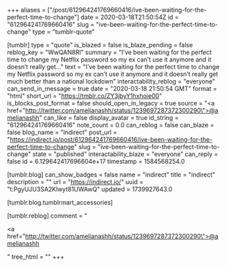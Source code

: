 +++
aliases = ["/post/612964241769660416/ive-been-waiting-for-the-perfect-time-to-change"]
date = 2020-03-18T21:50:54Z
id = "612964241769660416"
slug = "ive-been-waiting-for-the-perfect-time-to-change"
type = "tumblr-quote"

[tumblr]
type = "quote"
is_blazed = false
is_blaze_pending = false
reblog_key = "WwQAN8Rl"
summary = "I’ve been waiting for the perfect time to change my Netflix password so my ex can’t use it anymore and it doesn’t really get..."
text = "I’ve been waiting for the perfect time to change my Netflix password so my ex can’t use it anymore and it doesn’t really get much better than a national lockdown"
interactability_reblog = "everyone"
can_send_in_message = true
date = "2020-03-18 21:50:54 GMT"
format = "html"
short_url = "https://tmblr.co/ZY3jbyY1hxhoie00"
is_blocks_post_format = false
should_open_in_legacy = true
source = "<a href=\"http://twitter.com/amelianashh/status/1239697287372300290\">@amelianashh</a>"
can_like = false
display_avatar = true
id_string = "612964241769660416"
note_count = 0.0
can_reblog = false
can_blaze = false
blog_name = "indirect"
post_url = "https://indirect.io/post/612964241769660416/ive-been-waiting-for-the-perfect-time-to-change"
slug = "ive-been-waiting-for-the-perfect-time-to-change"
state = "published"
interactability_blaze = "everyone"
can_reply = false
id = 6.129642417696604e+17
timestamp = 1584568254.0

[tumblr.blog]
can_show_badges = false
name = "indirect"
title = "indirect"
description = ""
url = "https://indirect.io/"
uuid = "t:PgyUJU3SA2Klwyt81UWAwQ"
updated = 1739927643.0

[tumblr.blog.tumblrmart_accessories]

[tumblr.reblog]
comment = "<p><a href=\"http://twitter.com/amelianashh/status/1239697287372300290\">@amelianashh</a></p>"
tree_html = ""
+++
